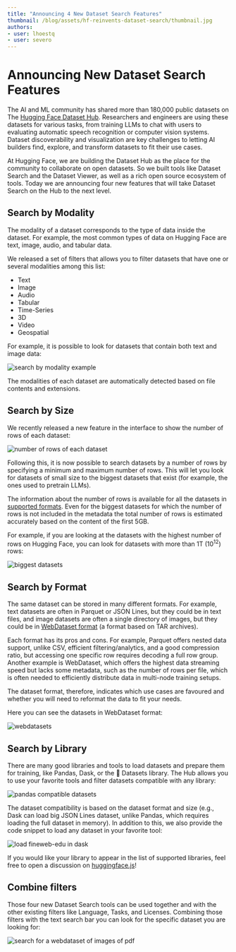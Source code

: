 ```yaml
---
title: "Announcing 4 New Dataset Search Features" 
thumbnail: /blog/assets/hf-reinvents-dataset-search/thumbnail.jpg
authors:
- user: lhoestq
- user: severo
---
```


# Announcing New Dataset Search Features

The AI and ML community has shared more than 180,000 public datasets on The [Hugging Face Dataset Hub](https://huggingface.co/datasets).
Researchers and engineers are using these datasets for various tasks, from training LLMs to chat with users to evaluating automatic speech recognition or computer vision systems.
Dataset discoverability and visualization are key challenges to letting AI builders find, explore, and transform datasets to fit their use cases.

At Hugging Face, we are building the Dataset Hub as the place for the community to collaborate on open datasets.
So we built tools like Dataset Search and the Dataset Viewer, as well as a rich open source ecosystem of tools.
Today we are announcing four new features that will take Dataset Search on the Hub to the next level.

## Search by Modality

The modality of a dataset corresponds to the type of data inside the dataset. For example, the most common types of data on Hugging Face are text, image, audio, and tabular data.

We released a set of filters that allows you to filter datasets that have one or several modalities among this list:

- Text
- Image
- Audio
- Tabular
- Time-Series
- 3D
- Video
- Geospatial

For example, it is possible to look for datasets that contain both text and image data:

![search by modality example](assets/datasets-filters/image_and_text.png)

The modalities of each dataset are automatically detected based on file contents and extensions.

## Search by Size

We recently released a new feature in the interface to show the number of rows of each dataset:

![number of rows of each dataset](assets/datasets-filters/datasets_sizes_in_overview.png)

Following this, it is now possible to search datasets by a number of rows by specifying a minimum and maximum number of rows.
This will let you look for datasets of small size to the biggest datasets that exist (for example, the ones used to pretrain LLMs).

The information about the number of rows is available for all the datasets in [supported formats](https://huggingface.co/docs/hub/datasets-adding#file-formats).
Even for the biggest datasets for which the number of rows is not included in the metadata the total number of rows is estimated accurately based on the content of the first 5GB.

For example, if you are looking at the datasets with the highest number of rows on Hugging Face, you can look for datasets with more than 1T (10<sup>12</sup>) rows:

![biggest datasets](assets/datasets-filters/biggest_datasets.png)

## Search by Format

The same dataset can be stored in many different formats.
For example, text datasets are often in Parquet or JSON Lines, but they could be in text files, and image datasets are often a single directory of images, but they could be in [WebDataset format](https://huggingface.co/docs/hub/datasets-webdataset) (a format based on TAR archives).

Each format has its pros and cons.
For example, Parquet offers nested data support, unlike CSV, efficient filtering/analytics, and a good compression ratio, but accessing one specific row requires decoding a full row group.
Another example is WebDataset, which offers the highest data streaming speed but lacks some metadata, such as the number of rows per file, which is often needed to efficiently distribute data in multi-node training setups.

The dataset format, therefore, indicates which use cases are favoured and whether you will need to reformat the data to fit your needs.

Here you can see the datasets in WebDataset format:

![webdatasets](assets/datasets-filters/webdatasets.png)

## Search by Library

There are many good libraries and tools to load datasets and prepare them for training, like Pandas, Dask, or the 🤗 Datasets library.
The Hub allows you to use your favorite tools and filter datasets compatible with any library:

![pandas compatible datasets](assets/datasets-filters/pandas_datasets)

The dataset compatibility is based on the dataset format and size (e.g., Dask can load big JSON Lines dataset, unlike Pandas, which requires loading the full dataset in memory).
In addition to this, we also provide the code snippet to load any dataset in your favorite tool:

![load fineweb-edu in dask](assets/datasets-filters/dask_fineweb_edu.png)

If you would like your library to appear in the list of supported libraries, feel free to open a discussion on [huggingface.js](https://github.com/huggingface/huggingface.js/issues)!

## Combine filters

Those four new Dataset Search tools can be used together and with the other existing filters like Language, Tasks, and Licenses.
Combining those filters with the text search bar you can look for the specific dataset you are looking for:

![search for a webdataset of images of pdf](assets/datasets-filters/dataset_cars.png)
